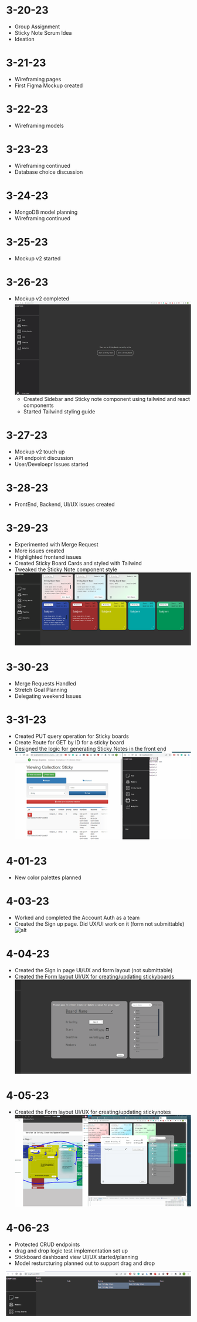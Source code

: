 # 3-20-23

- Group Assignment
- Sticky Note Scrum Idea
- Ideation

# 3-21-23

- Wireframing pages
- First Figma Mockup created

# 3-22-23

- Wireframing models

# 3-23-23

- Wireframing continued
- Database choice discussion

# 3-24-23

- MongoDB model planning
- Wireframing continued

# 3-25-23

- Mockup v2 started

# 3-26-23

- Mockup v2 completed
  ![alt](./christian_felix_images/3-26%20Sidebar-Sticky-initDash-UX.gif)
  - Created Sidebar and Sticky note component using tailwind and react components
  - Started Tailwind styling guide

# 3-27-23

- Mockup v2 touch up
- API endpoint discussion
- User/Develoepr Issues started

# 3-28-23

- FrontEnd, Backend, UI/UX issues created

# 3-29-23

- Experimented with Merge Request
- More issues created
- Highlighted frontend issues
- Created Sticky Board Cards and styled with Tailwind
- Tweaked the Sticky Note component style
  ![alt](./christian_felix_images/3-30%20Sidebar-Sticky-initDash-UX.gif)

# 3-30-23

- Merge Requests Handled
- Stretch Goal Planning
- Delegating weekend Issues

# 3-31-23

- Created PUT query operation for Sticky boards
- Create Route for GET by ID for a sticky board
- Designed the logic for generating Sticky Notes in the front end
  ![alt](./christian_felix_images/3-31-Implementing-%20Frontend-sticky-note-logic.gif)

# 4-01-23

- New color palettes planned

# 4-03-23

- Worked and completed the Account Auth as a team
- Created the Sign up page. Did UX/UI work on it (form not submittable)
  ![alt](./christian_felix_images/4-03-SignUp%20page%20UIUX.gif)

# 4-04-23

- Created the Sign in page UI/UX and form layout (not submittable)
- Created the Form layout UI/UX for creating/updating stickyboards
  ![alt](./christian_felix_images/4-04-StickyBoard%20Form%20UIUX.gif)

# 4-05-23

- Created the Form layout UI/UX for creating/updating stickynotes
  ![alt](./christian_felix_images/4-05-StickyNote%20Form%20UIUX.gif)

# 4-06-23

- Protected CRUD endpoints
- drag and drop logic test implementation set up
- Stickboard dashboard view UI/UX started/planning
- Model resturcturing planned out to support drag and drop

![alt](./christian_felix_images/4-06-StickyNote%20Drag%20and%20Drop%20logic%20UIUX.gif)
